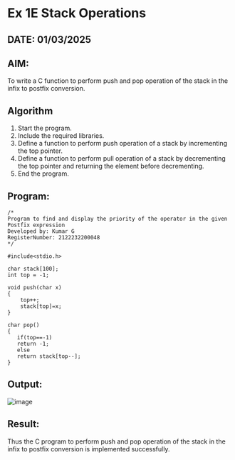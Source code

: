 # Ex 1E Stack Operations
## DATE: 01/03/2025
## AIM:
To write a C function to perform push and pop operation of the stack in the infix to postfix conversion.

## Algorithm
1. Start the program.
2. Include the required libraries.
3. Define a function to perform push operation of a stack by incrementing the top pointer.
4. Define a function to perform pull operation of a stack by decrementing the top pointer and returning the element before decrementing.
5. End the program.

## Program:
```
/*
Program to find and display the priority of the operator in the given Postfix expression
Developed by: Kumar G
RegisterNumber: 2122232200048
*/

#include<stdio.h>

char stack[100];
int top = -1;

void push(char x)
{
    top++;
    stack[top]=x;
}

char pop()
{
   if(top==-1)
   return -1;
   else
   return stack[top--];
}
```

## Output:

![image](https://github.com/user-attachments/assets/4f3f5ad0-9e5b-4588-a4a8-6ec0edd80f2c)

## Result:
Thus the C program to perform push and pop operation of the stack in the infix to postfix conversion is implemented successfully.
